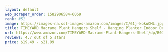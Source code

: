 ```yaml
---
layout: default 
﻿web_scraper_order: 1582906584-6069
rank: #51
image: https://images-na.ssl-images-amazon.com/images/I/61j-kokuQML.jpg
title: TIMEYARD Macrame Plant Hangers Shelf - Hanging Planter Indoor Decorative Pot Holder with…
url: https://www.amazon.com/TIMEYARD-Macrame-Plant-Hangers-Shelf/dp/B07GSVKJF5/ref=zg_mw_lawn-garden_51?_encoding=UTF8&psc=1&refRID=N2N6WQVV95K578DRNN9Q
reviews: 4.7 out of 5 stars
price: $19.49 - $21.99
---
```


